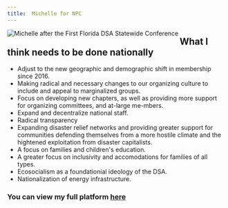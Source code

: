 ```yaml
---
title:  Michelle for NPC
---
```



<img align="left" src="{{site.baseurl}}/images/michelle_and_friends.jpg" alt="Michelle after the First Florida DSA Statewide Conference">


## What I think needs to be done nationally

- Adjust to the new geographic and demographic shift in membership since 2016.
- Making radical and necessary changes to our organizing culture to include and appeal to marginalized groups.
- Focus on developing new chapters, as well as providing more support for organizing committees, and at-large me-mbers. 
- Expand and decentralize national staff.
- Radical transparency
- Expanding disaster relief networks and providing greater support for communities defending themselves from a more hostile climate and the hightened exploitation from disaster capitalists. 
- A focus on families and children's education.
- A greater focus on inclusivity and accomodations for families of all types.
- Ecosocialism as a foundationial ideology of the DSA.
- Nationalization of energy infrastructure.

### You can view my full platform [here]({{site.baseurl}}/platform)
